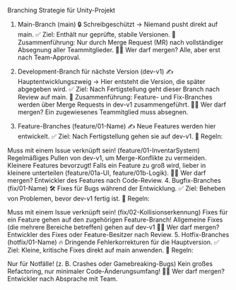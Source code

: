 Branching Strategie für Unity-Projekt
1. Main-Branch (main)
🔒 Schreibgeschützt → Niemand pusht direkt auf main.
✅ Ziel: Enthält nur geprüfte, stabile Versionen.
📌 Zusammenführung: Nur durch Merge Request (MR) nach vollständiger Absegnung aller Teammitglieder.
👨‍💻 Wer darf mergen? Alle, aber erst nach Team-Approval.

2. Development-Branch für nächste Version (dev-v1)
✍️ Hauptentwicklungszweig → Hier entsteht die Version, die später abgegeben wird.
✅ Ziel: Nach Fertigstellung geht dieser Branch nach Review auf main.
📌 Zusammenführung: Feature- und Fix-Branches werden über Merge Requests in dev-v1 zusammengeführt.
👨‍💻 Wer darf mergen? Ein zugewiesenes Teammitglied muss absegnen.

3. Feature-Branches (feature/01-Name)
✍️ Neue Features werden hier entwickelt.
✅ Ziel: Nach Fertigstellung gehen sie auf dev-v1.
📌 Regeln:

Muss mit einem Issue verknüpft sein! (feature/01-InventarSystem)
Regelmäßiges Pullen von dev-v1, um Merge-Konflikte zu vermeiden.
Kleinere Features bevorzugt! Falls ein Feature zu groß wird, lieber in kleinere unterteilen (feature/01a-UI, feature/01b-Logik).
👨‍💻 Wer darf mergen? Entwickler des Features nach Code-Review.
4. Bugfix-Branches (fix/01-Name)
🛠 Fixes für Bugs während der Entwicklung.
✅ Ziel: Beheben von Problemen, bevor dev-v1 fertig ist.
📌 Regeln:

Muss mit einem Issue verknüpft sein! (fix/02-Kollisionserkennung)
Fixes für ein Feature gehen auf den zugehörigen Feature-Branch!
Allgemeine Fixes (die mehrere Bereiche betreffen) gehen auf dev-v1
👨‍💻 Wer darf mergen? Entwickler des Fixes oder Feature-Besitzer nach Review.
5. Hotfix-Branches (hotfix/01-Name)
🔥 Dringende Fehlerkorrekturen für die Hauptversion.
✅ Ziel: Kleine, kritische Fixes direkt auf main anwenden.
📌 Regeln:

Nur für Notfälle! (z. B. Crashes oder Gamebreaking-Bugs)
Kein großes Refactoring, nur minimaler Code-Änderungsumfang!
👨‍💻 Wer darf mergen? Entwickler nach Absprache mit Team.
